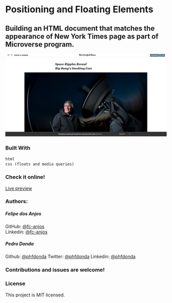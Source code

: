# Positioning and Floating Elements 
##  Building an HTML document that matches the appearance of New York Times page as part of Microverse program.

![Screenshot of the project](screenshot.png)
### Built With
    html
    css (floats and media queries)

### Check it online!
[Live preview](https://phfdonda.github.io/new-york-times-clone/)

### Authors:
##### Felipe dos Anjos
GitHub: [@fc-anjos](https://github.com/fc-anjos)  
Linkedin: [@fc-anjos](https://www.linkedin.com/in/felipe-cavalheiro-dos-anjos-4792a8176/)

##### Pedro Donda
Github: [@phfdonda](https://github.com/phfdonda) 
Twitter: [@phfdonda](https://twitter.com/phfdonda)
Linkedin: [@phfdonda](https://www.linkedin.com/in/pedro-donda-808621bb/)


### Contributions and issues are welcome!


### License
This project is MIT licensed.
